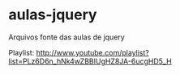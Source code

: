 aulas-jquery
============

Arquivos fonte das aulas de jquery

Playlist: http://www.youtube.com/playlist?list=PLz6D6n_hNk4wZBBIUgHZ8JA-6ucgHD5_H
